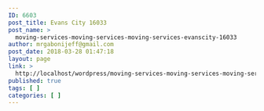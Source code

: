 ```yaml
---
ID: 6603
post_title: Evans City 16033
post_name: >
  moving-services-moving-services-moving-services-evanscity-16033
author: mrgabonijeff@gmail.com
post_date: 2018-03-28 01:47:18
layout: page
link: >
  http://localhost/wordpress/moving-services-moving-services-moving-services-evanscity-16033/
published: true
tags: [ ]
categories: [ ]
---
```

